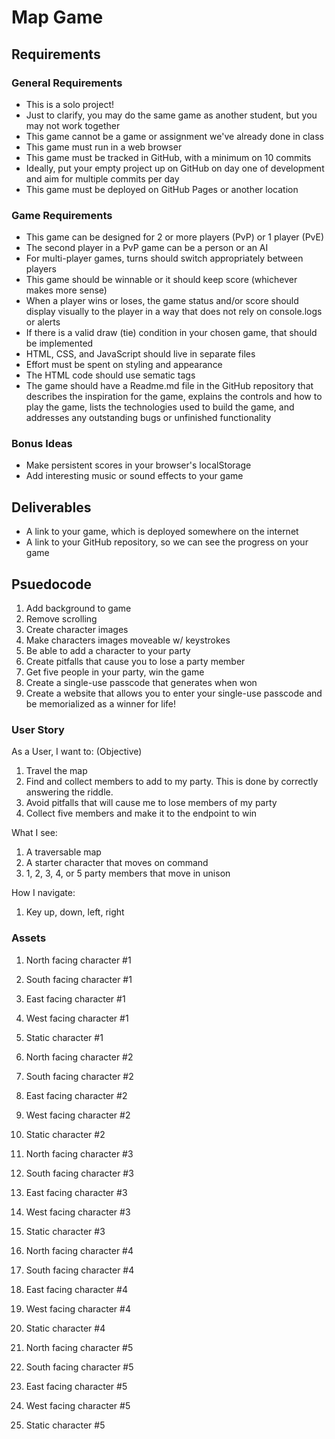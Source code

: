# Map Game

## Requirements

### General Requirements
- This is a solo project!
- Just to clarify, you may do the same game as another student, but you may not work together
- This game cannot be a game or assignment we've already done in class
- This game must run in a web browser
- This game must be tracked in GitHub, with a minimum on 10 commits
- Ideally, put your empty project up on GitHub on day one of development and aim for multiple commits per day
- This game must be deployed on GitHub Pages or another location
### Game Requirements
- This game can be designed for 2 or more players (PvP) or 1 player (PvE)
- The second player in a PvP game can be a person or an AI
- For multi-player games, turns should switch appropriately between players
- This game should be winnable or it should keep score (whichever makes more sense)
- When a player wins or loses, the game status and/or score should display visually to the player in a way that does not rely on console.logs or alerts
- If there is a valid draw (tie) condition in your chosen game, that should be implemented
- HTML, CSS, and JavaScript should live in separate files
- Effort must be spent on styling and appearance
- The HTML code should use sematic tags
- The game should have a Readme.md file in the GitHub repository that describes the inspiration for the game, explains the controls and how to play the game, lists the technologies used to build the game, and addresses any outstanding bugs or unfinished functionality
### Bonus Ideas
- Make persistent scores in your browser's localStorage
- Add interesting music or sound effects to your game
## Deliverables
- A link to your game, which is deployed somewhere on the internet
- A link to your GitHub repository, so we can see the progress on your game


## Psuedocode
1. Add background to game
2. Remove scrolling
3. Create character images
4. Make characters images moveable w/ keystrokes
5. Be able to add a character to your party
6. Create pitfalls that cause you to lose a party member
7. Get five people in your party, win the game
8. Create a single-use passcode that generates when won
9. Create a website that allows you to enter your single-use passcode and be memorialized as a winner for life!

### User Story
As a User, I want to: (Objective)
1. Travel the map
2. Find and collect members to add to my party. This is done by correctly answering the riddle.
3. Avoid pitfalls that will cause me to lose members of my party
4. Collect five members and make it to the endpoint to win

What I see:
1. A traversable map
2. A starter character that moves on command
3. 1, 2, 3, 4, or 5 party members that move in unison

How I navigate:
1. Key up, down, left, right



### Assets
1. North facing character #1 
2. South facing character #1
3. East facing character #1
4. West facing character #1
5. Static character #1

1. North facing character #2 
2. South facing character #2
3. East facing character #2
4. West facing character #2
5. Static character #2

1. North facing character #3 
2. South facing character #3
3. East facing character #3
4. West facing character #3
5. Static character #3

1. North facing character #4 
2. South facing character #4
3. East facing character #4
4. West facing character #4
5. Static character #4

1. North facing character #5 
2. South facing character #5
3. East facing character #5
4. West facing character #5
5. Static character #5
